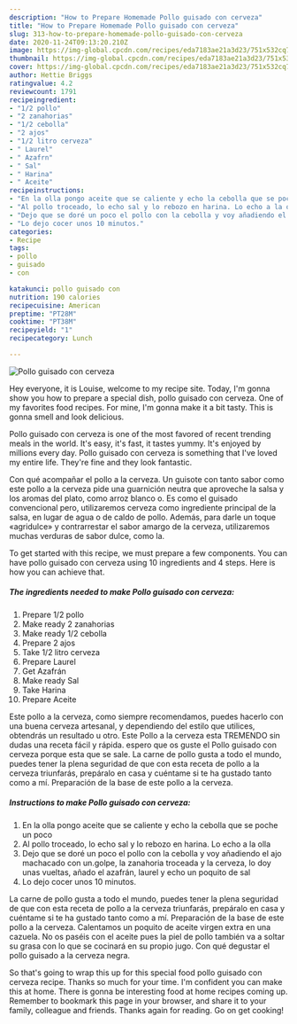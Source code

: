 ```yaml
---
description: "How to Prepare Homemade Pollo guisado con cerveza"
title: "How to Prepare Homemade Pollo guisado con cerveza"
slug: 313-how-to-prepare-homemade-pollo-guisado-con-cerveza
date: 2020-11-24T09:13:20.210Z
image: https://img-global.cpcdn.com/recipes/eda7183ae21a3d23/751x532cq70/pollo-guisado-con-cerveza-foto-principal.jpg
thumbnail: https://img-global.cpcdn.com/recipes/eda7183ae21a3d23/751x532cq70/pollo-guisado-con-cerveza-foto-principal.jpg
cover: https://img-global.cpcdn.com/recipes/eda7183ae21a3d23/751x532cq70/pollo-guisado-con-cerveza-foto-principal.jpg
author: Hettie Briggs
ratingvalue: 4.2
reviewcount: 1791
recipeingredient:
- "1/2 pollo"
- "2 zanahorias"
- "1/2 cebolla"
- "2 ajos"
- "1/2 litro cerveza"
- " Laurel"
- " Azafrn"
- " Sal"
- " Harina"
- " Aceite"
recipeinstructions:
- "En la olla pongo aceite que se caliente y echo la cebolla que se poche un poco"
- "Al pollo troceado, lo echo sal y lo rebozo en harina. Lo echo a la olla"
- "Dejo que se doré un poco el pollo con la cebolla y voy añadiendo el ajo machacado con un.golpe, la zanahoria troceada y la cerveza, lo doy unas vueltas, añado el azafrán, laurel y echo un poquito de sal"
- "Lo dejo cocer unos 10 minutos."
categories:
- Recipe
tags:
- pollo
- guisado
- con

katakunci: pollo guisado con 
nutrition: 190 calories
recipecuisine: American
preptime: "PT28M"
cooktime: "PT38M"
recipeyield: "1"
recipecategory: Lunch

---
```



![Pollo guisado con cerveza](https://img-global.cpcdn.com/recipes/eda7183ae21a3d23/751x532cq70/pollo-guisado-con-cerveza-foto-principal.jpg)

Hey everyone, it is Louise, welcome to my recipe site. Today, I'm gonna show you how to prepare a special dish, pollo guisado con cerveza. One of my favorites food recipes. For mine, I'm gonna make it a bit tasty. This is gonna smell and look delicious.

Pollo guisado con cerveza is one of the most favored of recent trending meals in the world. It's easy, it's fast, it tastes yummy. It's enjoyed by millions every day. Pollo guisado con cerveza is something that I've loved my entire life. They're fine and they look fantastic.

Con qué acompañar el pollo a la cerveza. Un guisote con tanto sabor como este pollo a la cerveza pide una guarnición neutra que aproveche la salsa y los aromas del plato, como arroz blanco o. Es como el guisado convencional pero, utilizaremos cerveza como ingrediente principal de la salsa, en lugar de agua o de caldo de pollo. Además, para darle un toque «agridulce» y contrarrestar el sabor amargo de la cerveza, utilizaremos muchas verduras de sabor dulce, como la.


To get started with this recipe, we must prepare a few components. You can have pollo guisado con cerveza using 10 ingredients and 4 steps. Here is how you can achieve that.

<!--inarticleads1-->

##### The ingredients needed to make Pollo guisado con cerveza:

1. Prepare 1/2 pollo
1. Make ready 2 zanahorias
1. Make ready 1/2 cebolla
1. Prepare 2 ajos
1. Take 1/2 litro cerveza
1. Prepare  Laurel
1. Get  Azafrán
1. Make ready  Sal
1. Take  Harina
1. Prepare  Aceite


Este pollo a la cerveza, como siempre recomendamos, puedes hacerlo con una buena cerveza artesanal, y dependiendo del estilo que utilices, obtendrás un resultado u otro. Este Pollo a la cerveza esta TREMENDO sin dudas una receta fácil y rápida. espero que os guste el Pollo guisado con cerveza porque esta que se sale. La carne de pollo gusta a todo el mundo, puedes tener la plena seguridad de que con esta receta de pollo a la cerveza triunfarás, prepáralo en casa y cuéntame si te ha gustado tanto como a mí. Preparación de la base de este pollo a la cerveza. 

<!--inarticleads2-->

##### Instructions to make Pollo guisado con cerveza:

1. En la olla pongo aceite que se caliente y echo la cebolla que se poche un poco
1. Al pollo troceado, lo echo sal y lo rebozo en harina. Lo echo a la olla
1. Dejo que se doré un poco el pollo con la cebolla y voy añadiendo el ajo machacado con un.golpe, la zanahoria troceada y la cerveza, lo doy unas vueltas, añado el azafrán, laurel y echo un poquito de sal
1. Lo dejo cocer unos 10 minutos.


La carne de pollo gusta a todo el mundo, puedes tener la plena seguridad de que con esta receta de pollo a la cerveza triunfarás, prepáralo en casa y cuéntame si te ha gustado tanto como a mí. Preparación de la base de este pollo a la cerveza. Calentamos un poquito de aceite virgen extra en una cazuela. No os paséis con el aceite pues la piel de pollo también va a soltar su grasa con lo que se cocinará en su propio jugo. Con qué degustar el pollo guisado a la cerveza negra. 

So that's going to wrap this up for this special food pollo guisado con cerveza recipe. Thanks so much for your time. I'm confident you can make this at home. There is gonna be interesting food at home recipes coming up. Remember to bookmark this page in your browser, and share it to your family, colleague and friends. Thanks again for reading. Go on get cooking!
